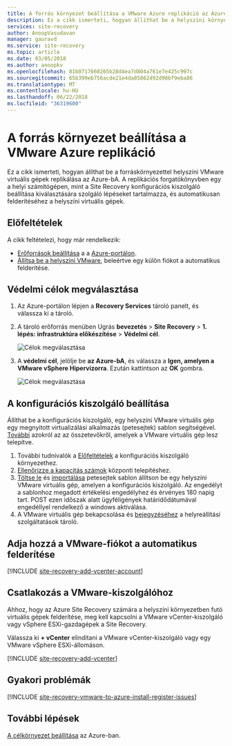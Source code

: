 ```yaml
---
title: A forrás környezet beállítása a VMware Azure replikáció az Azure Site Recovery szolgáltatással |} Microsoft Docs
description: Ez a cikk ismerteti, hogyan állíthat be a helyszíni környezetben VMware virtuális gépek replikálása az Azure-bA az Azure Site Recovery.
services: site-recovery
author: AnoopVasudavan
manager: gauravd
ms.service: site-recovery
ms.topic: article
ms.date: 03/05/2018
ms.author: anoopkv
ms.openlocfilehash: 01b0717660265b28d4ea7d804a761e7e425c997c
ms.sourcegitcommit: 65b399eb756acde21e4da85862d92d98bf9eba86
ms.translationtype: MT
ms.contentlocale: hu-HU
ms.lasthandoff: 06/22/2018
ms.locfileid: "36319600"
---
```

# <a name="set-up-the-source-environment-for-vmware-to-azure-replication"></a>A forrás környezet beállítása a VMware Azure replikáció

Ez a cikk ismerteti, hogyan állíthat be a forráskörnyezettel helyszíni VMware virtuális gépek replikálása az Azure-bA. A replikációs forgatókönyvben egy a helyi számítógépen, mint a Site Recovery konfigurációs kiszolgáló beállítása kiválasztására szolgáló lépéseket tartalmazza, és automatikusan felderítéséhez a helyszíni virtuális gépek. 

## <a name="prerequisites"></a>Előfeltételek

A cikk feltételezi, hogy már rendelkezik:
- [Erőforrások beállítása](tutorial-prepare-azure.md) a a [Azure-portálon](http://portal.azure.com).
- [Állítsa be a helyszíni VMware](vmware-azure-tutorial-prepare-on-premises.md), beleértve egy külön fiókot a automatikus felderítése.



## <a name="choose-your-protection-goals"></a>Védelmi célok megválasztása

1. Az Azure-portálon lépjen a **Recovery Services** tároló panelt, és válassza ki a tároló.
2. A tároló erőforrás menüben Ugrás **bevezetés** > **Site Recovery** > **1. lépés: infrastruktúra előkészítése**  >  **Védelmi cél**.

    ![Célok megválasztása](./media/vmware-azure-set-up-source/choose-goals.png)
3. A **védelmi cél**, jelölje be **az Azure-bA**, és válassza a **Igen, amelyen a VMware vSphere Hipervizorra**. Ezután kattintson az **OK** gombra.

    ![Célok megválasztása](./media/vmware-azure-set-up-source/choose-goals2.png)

## <a name="set-up-the-configuration-server"></a>A konfigurációs kiszolgáló beállítása

Állíthat be a konfigurációs kiszolgáló, egy helyszíni VMware virtuális gép egy megnyitott virtualizálási alkalmazás (petesejtek) sablon segítségével. [További](concepts-vmware-to-azure-architecture.md) azokról az az összetevőkről, amelyek a VMware virtuális gép lesz telepítve.

1. További tudnivalók a [Előfeltételek](vmware-azure-deploy-configuration-server.md#prerequisites) a konfigurációs kiszolgáló környezethez.
2. [Ellenőrizze a kapacitás számok](vmware-azure-deploy-configuration-server.md#capacity-planning) központi telepítéshez.
3. [Töltse le](vmware-azure-deploy-configuration-server.md#download-the-template) és [importálása](vmware-azure-deploy-configuration-server.md#import-the-template-in-vmware) petesejtek sablon állítson be egy helyszíni VMware virtuális gép, amelyen a konfigurációs kiszolgáló. Az engedélyt a sablonhoz megadott értékelési engedélyhez és érvényes 180 napig tart. POST ezen időszak alatt ügyféligények határidődátumával engedéllyel rendelkező a windows aktiválása.
4. A VMware virtuális gép bekapcsolása és [bejegyzéséhez](vmware-azure-deploy-configuration-server.md#register-the-configuration-server-with-azure-site-recovery-services) a helyreállítási szolgáltatások tároló.


## <a name="add-the-vmware-account-for-automatic-discovery"></a>Adja hozzá a VMware-fiókot a automatikus felderítése

[!INCLUDE [site-recovery-add-vcenter-account](../../includes/site-recovery-add-vcenter-account.md)]

## <a name="connect-to-the-vmware-server"></a>Csatlakozás a VMware-kiszolgálóhoz

Ahhoz, hogy az Azure Site Recovery számára a helyszíni környezetben futó virtuális gépek felderítése, meg kell kapcsolni a VMware vCenter-kiszolgáló vagy vSphere ESXi-gazdagépek a Site Recovery.

Válassza ki **+ vCenter** elindítani a VMware vCenter-kiszolgáló vagy egy VMware vSphere ESXi-állomáson.

[!INCLUDE [site-recovery-add-vcenter](../../includes/site-recovery-add-vcenter.md)]


## <a name="common-issues"></a>Gyakori problémák
[!INCLUDE [site-recovery-vmware-to-azure-install-register-issues](../../includes/site-recovery-vmware-to-azure-install-register-issues.md)]


## <a name="next-steps"></a>További lépések
[A célkörnyezet beállítása](./vmware-azure-set-up-target.md) az Azure-ban.

